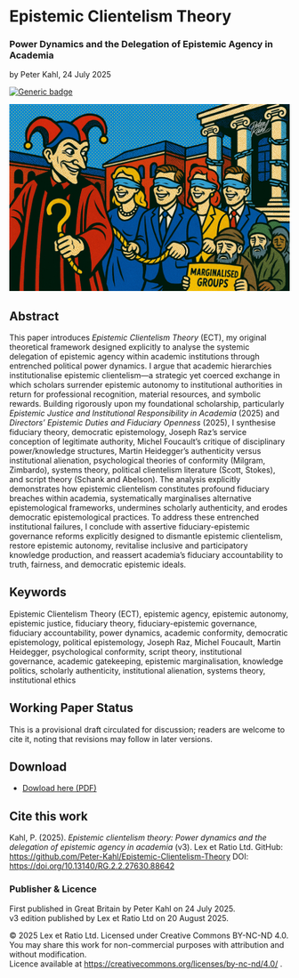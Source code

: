 # Epistemic Clientelism Theory

### Power Dynamics and the Delegation of Epistemic Agency in Academia

by Peter Kahl, 24 July 2025

[![Generic badge](https://img.shields.io/badge/DOI-10.13140%2FRG.2.2.27630.88642-blue.svg)](https://doi.org/10.13140/RG.2.2.27630.88642)

![alt text](https://github.com/Peter-Kahl/Epistemic-Clientelism-Theory/blob/main/higher_ed_power_dynamics_2.jpg?raw=true)

## Abstract

This paper introduces _Epistemic Clientelism Theory_ (ECT), my original theoretical framework designed explicitly to analyse the systemic delegation of epistemic agency within academic institutions through entrenched political power dynamics. I argue that academic hierarchies institutionalise epistemic clientelism—a strategic yet coerced exchange in which scholars surrender epistemic autonomy to institutional authorities in return for professional recognition, material resources, and symbolic rewards. Building rigorously upon my foundational scholarship, particularly _Epistemic Justice and Institutional Responsibility in Academia_ (2025) and _Directors’ Epistemic Duties and Fiduciary Openness_ (2025), I synthesise fiduciary theory, democratic epistemology, Joseph Raz’s service conception of legitimate authority, Michel Foucault’s critique of disciplinary power/knowledge structures, Martin Heidegger’s authenticity versus institutional alienation, psychological theories of conformity (Milgram, Zimbardo), systems theory, political clientelism literature (Scott, Stokes), and script theory (Schank and Abelson). The analysis explicitly demonstrates how epistemic clientelism constitutes profound fiduciary breaches within academia, systematically marginalises alternative epistemological frameworks, undermines scholarly authenticity, and erodes democratic epistemological practices. To address these entrenched institutional failures, I conclude with assertive fiduciary-epistemic governance reforms explicitly designed to dismantle epistemic clientelism, restore epistemic autonomy, revitalise inclusive and participatory knowledge production, and reassert academia’s fiduciary accountability to truth, fairness, and democratic epistemic ideals.

## Keywords

Epistemic Clientelism Theory (ECT), epistemic agency, epistemic autonomy, epistemic justice, fiduciary theory, fiduciary-epistemic governance, fiduciary accountability, power dynamics, academic conformity, democratic epistemology, political epistemology, Joseph Raz, Michel Foucault, Martin Heidegger, psychological conformity, script theory, institutional governance, academic gatekeeping, epistemic marginalisation, knowledge politics, scholarly authenticity, institutional alienation, systems theory, institutional ethics

## Working Paper Status

This is a provisional draft circulated for discussion; readers are welcome to cite it, noting that revisions may follow in later versions.

## Download

- [Dowload here (PDF)](https://raw.githubusercontent.com/Peter-Kahl/Epistemic-Clientelism-Theory/master/Kahl_P_Epistemic_Clientelism_Theory_v3_20-AUG-2025.pdf)

## Cite this work

Kahl, P. (2025). _Epistemic clientelism theory: Power dynamics and the delegation of epistemic agency in academia_ (v3). Lex et Ratio Ltd. GitHub: https://github.com/Peter-Kahl/Epistemic-Clientelism-Theory DOI: https://doi.org/10.13140/RG.2.2.27630.88642

### Publisher & Licence

First published in Great Britain by Peter Kahl on 24 July 2025.\
v3 edition published by Lex et Ratio Ltd on 20 August 2025.

© 2025 Lex et Ratio Ltd. Licensed under Creative Commons BY-NC-ND 4.0.\
You may share this work for non-commercial purposes with attribution and without modification.\
Licence available at https://creativecommons.org/licenses/by-nc-nd/4.0/ .